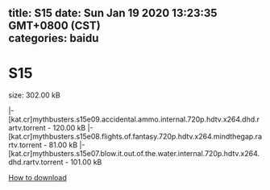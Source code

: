 
title: S15
date: Sun Jan 19 2020 13:23:35 GMT+0800 (CST)    
categories: baidu
---

# S15
size: 302.00 kB
 
 
|- [kat.cr]mythbusters.s15e09.accidental.ammo.internal.720p.hdtv.x264.dhd.rartv.torrent - 120.00 kB
|- [kat.cr]mythbusters.s15e08.flights.of.fantasy.720p.hdtv.x264.mindthegap.rartv.torrent - 81.00 kB
|- [kat.cr]mythbusters.s15e07.blow.it.out.of.the.water.internal.720p.hdtv.x264.dhd.rartv.torrent - 101.00 kB

[How to download](https://bpcam.bemobtrk.com/go/2ceec3aa-1ca2-46d6-b9ff-aaa5c184517c?jno=902)